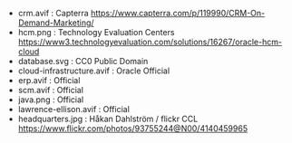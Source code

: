 - crm.avif : Capterra https://www.capterra.com/p/119990/CRM-On-Demand-Marketing/
- hcm.png : Technology Evaluation Centers https://www3.technologyevaluation.com/solutions/16267/oracle-hcm-cloud
- database.svg : CC0 Public Domain
- cloud-infrastructure.avif : Oracle Official
- erp.avif : Official
- scm.avif : Official
- java.png : Official
- lawrence-ellison.avif : Official
- headquarters.jpg : Håkan Dahlström / flickr CCL https://www.flickr.com/photos/93755244@N00/4140459965
